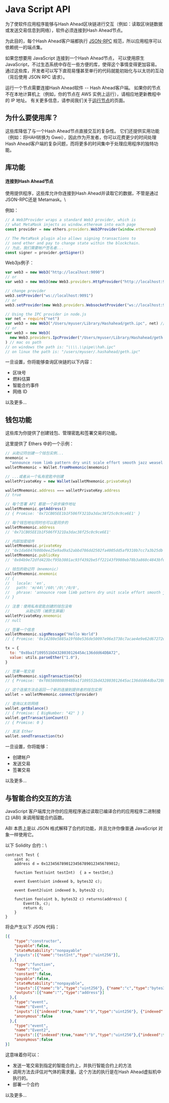 # Java Script API

为了使软件应用程序能够与Hash Ahead区块链进行交互（例如：读取区块链数据或发送交易信息到网络），软件必须连接到Hash Ahead节点。

为此目的，每个Hash Ahead客户端都执行 [JSON-RPC](json-rpc.md) 规范，所以应用程序可以依赖统一的端点集。

如果您想要用 JavaScript 连接到一个Hash Ahead节点， 可以使用原生 JavaScript，不过生态系统中存在一些方便的库，使得这个事情变得更加容易。 通过这些库，开发者可以写下直观易懂甚至单行的代码就能初始化与以太坊的互动（背后使用 JSON RPC 请求）。

运行一个节点需要连接Hash Ahead软件 -- Hash Ahead客户端。  如果你的节点不在本地计算机上（例如，你的节点在 AWS 实例上运行），请相应地更新教程中的 IP 地址。 有关更多信息，请参阅我们关于[运行节点](../../ji-chu-zhu-ti/jie-dian-yu-ke-hu-duan/yun-hang-jie-dian.md)的页面。



## 为什么要使用库？

这些库降低了与一个Hash Ahead节点直接交互的复杂性。 它们还提供实用功能（例如：将HAH转换为 Gwei），因此作为开发者，你可以花费更少的时间处理Hash Ahead客户端的复杂问题，而将更多的时间集中于处理应用程序的独特功能。

## 库功能

#### 连接到Hash Ahead节点 <a href="#connect-to-ethereum-nodes" id="connect-to-ethereum-nodes"></a>

使用提供程序，这些库允许你连接到Hash Ahead并读取它的数据，不管是通过 JSON-RPC还是 Metamask。\


例如：

```javascript
// A Web3Provider wraps a standard Web3 provider, which is
// what MetaMask injects as window.ethereum into each page
const provider = new ethers.providers.Web3Provider(window.ethereum)

// The MetaMask plugin also allows signing transactions to
// send ether and pay to change state within the blockchain.
// 为此，我们需要帐户签名者...
const signer = provider.getSigner()
```

Web3js例子：

```javascript
var web3 = new Web3("http://localhost:9090")
// or
var web3 = new Web3(new Web3.providers.HttpProvider("http://localhost:9090"))

// change provider
web3.setProvider("ws://localhost:9091")
// or
web3.setProvider(new Web3.providers.WebsocketProvider("ws://localhost:9091"))

// Using the IPC provider in node.js
var net = require("net")
var web3 = new Web3("/Users/myuser/Library/Hashahead/geth.ipc", net) // mac os path
// or
var web3 = new Web3(
  new Web3.providers.IpcProvider("/Users/myuser/Library/Hashahead/geth.ipc", net)
) // mac os path
// on windows the path is: "\\\\.\\pipe\\hah.ipc"
// on linux the path is: "/users/myuser/.hashahead/geth.ipc"

```

一旦设置，你将能够查询区块链的以下内容：

* 区块号
* 燃料估算
* 智能合约事件
* 网络 ID

以及更多...

## 钱包功能

这些库为你提供了创建钱包、管理密匙和签署交易的功能。

这里提供了 Ethers 中的一个示例：

```javascript
// 从助记符创建一个钱包实例...
mnemonic =
  "announce room limb pattern dry unit scale effort smooth jazz weasel alcohol"
walletMnemonic = Wallet.fromMnemonic(mnemonic)

// ...或者从一个私有密匙中创建
walletPrivateKey = new Wallet(walletMnemonic.privateKey)

walletMnemonic.address === walletPrivateKey.address
// true

// 每个签署 API 都是一个异步操作地址
walletMnemonic.getAddress()
// { Promise: '0x71CB05EE1b1F506fF321Da3dac38f25c0c9ce6E1' }

// 每个钱包地址同时也可以是同步的
walletMnemonic.address
// '0x71CB05EE1b1F506fF321Da3dac38f25c0c9ce6E1'

// 内部加密组件
walletMnemonic.privateKey
// '0x1da6847600b0ee25e9ad9a52abbd786dd2502fa4005dd5af9310b7cc7a3b25db'
walletMnemonic.publicKey
// '0x04b9e72dfd423bcf95b3801ac93f4392be5ff22143f9980eb78b3a860c4843bfd04829ae61cdba4b3b1978ac5fc64f5cc2f4350e35a108a9c9a92a81200a60cd64'

// 钱包的助记符（mnemonic）
walletMnemonic.mnemonic
// {
//   locale: 'en',
//   path: 'm/44\'/60\'/0\'/0/0',
//   phrase: 'announce room limb pattern dry unit scale effort smooth jazz weasel alcohol'
// }

// 注意：使用私有密匙创建的钱包没有
//       从助记符（被原生屏蔽）
walletPrivateKey.mnemonic
// null

// 签署一个信息
walletMnemonic.signMessage("Hello World")
// { Promise: '0x14280e5885a19f60e536de50097e96e3738c7acae4e9e62d67272d794b8127d31c03d9cd59781d4ee31fb4e1b893bd9b020ec67dfa65cfb51e2bdadbb1de26d91c' }

tx = {
  to: "0x8ba1f109551bD432803012645Ac136ddd64DBA72",
  value: utils.parseEther("1.0"),
}

// 签署一笔交易
walletMnemonic.signTransaction(tx)
// { Promise: '0xf865808080948ba1f109551bd432803012645ac136ddd64dba72880de0b6b3a7640000801ca0918e294306d177ab7bd664f5e141436563854ebe0a3e523b9690b4922bbb52b8a01181612cec9c431c4257a79b8c9f0c980a2c49bb5a0e6ac52949163eeb565dfc' }

// 这个连接方法会返回一个新的连接到提供者的钱包实例
wallet = walletMnemonic.connect(provider)

// 查询以太坊网络
wallet.getBalance()
// { Promise: { BigNumber: "42" } }
wallet.getTransactionCount()
// { Promise: 0 }

// 发送 Ether
wallet.sendTransaction(tx)

```

一旦设置，你将能够：

* 创建帐户
* 发送交易
* 签署交易

以及更多...

## 与智能合约交互的方法 <a href="#interact-with-smart-contract-functions" id="interact-with-smart-contract-functions"></a>

JavaScript 客户端库允许你的应用程序通过读取已编译合约的应用程序二进制接口 (ABI) 来调用智能合约函数。

ABI 本质上是以 JSON 格式解释了合约的功能，并且允许你像普通 JavaScript 对象一样使用它。

以下 Solidity 合约：\


```solidity
contract Test {
    uint a;
    address d = 0x12345678901234567890123456789012;

    function Test(uint testInt)  { a = testInt;}

    event Event(uint indexed b, bytes32 c);

    event Event2(uint indexed b, bytes32 c);

    function foo(uint b, bytes32 c) returns(address) {
        Event(b, c);
        return d;
    }
}
```

将会产生以下 JSON 代码：

```json
[{
    "type":"constructor",
    "payable":false,
    "stateMutability":"nonpayable"
    "inputs":[{"name":"testInt","type":"uint256"}],
  },{
    "type":"function",
    "name":"foo",
    "constant":false,
    "payable":false,
    "stateMutability":"nonpayable",
    "inputs":[{"name":"b","type":"uint256"}, {"name":"c","type":"bytes32"}],
    "outputs":[{"name":"","type":"address"}]
  },{
    "type":"event",
    "name":"Event",
    "inputs":[{"indexed":true,"name":"b","type":"uint256"}, {"indexed":false,"name":"c","type":"bytes32"}],
    "anonymous":false
  },{
    "type":"event",
    "name":"Event2",
    "inputs":[{"indexed":true,"name":"b","type":"uint256"},{"indexed":false,"name":"c","type":"bytes32"}],
    "anonymous":false
}]

```

这意味着你可以：

* 发送一笔交易到指定的智能合约上，并执行智能合约上的方法
* 调用方法去评估对气体的需求量。这个方法的执行是在Hash Ahead虚拟机中执行的。
* 部署一个合约

以及更多...
